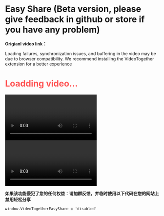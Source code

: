 # Easy Share (Beta version, please give feedback in github or store if you have any problem)

**Origianl video link：**<a id="originalVideoUrl"></a>

Loading failures, synchronization issues, and buffering in the video may be due to browser compatibility. We recommend installing the VideoTogether extension for a better experience

<h1 id="StatusText" style="color:#FF5555">Loadding video...</h1>
<p style="display:none;" id="LoadTimeoutText">The video is taking too long to load; it might cannot be easy shared. We recommend installing VideoTogether extension to sync.</p>

<video class="easyShareVideo" id="hlsVideo" controls autoplay playsinline></video>
<video class="easyShareVideo" id="nativeVideo" controls autoplay playsinline></video>

<script setup>
import EasyShare from '../.vitepress/components/EasyShare.vue'
</script>
<EasyShare />





<!-- **如果该功能侵犯了您的任何权益：点击此处反馈并查看如何在您的网站上禁用该功能** -->
**如果该功能侵犯了您的任何权益：请加群反馈，并临时使用以下代码在您的网站上禁用轻松分享**
```
window.VideoTogetherEasyShare = 'disabled'
```